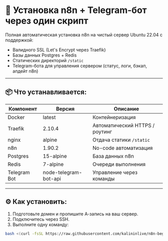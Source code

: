 # 🚀 Установка n8n + Telegram-бот через один скрипт

Полная автоматическая установка n8n на чистый сервер Ubuntu 22.04 с поддержкой:

- Валидного SSL (Let's Encrypt через Traefik)
- Базы данных Postgres + Redis
- Статических директорий `/static`
- Telegram-бота для управления сервером (статус, логи, бэкап, апдейт n8n)

---

## 📦 Что устанавливается:

| Компонент      | Версия          | Описание                                  |
| -------------- | --------------- | ---------------------------------------- |
| Docker         | latest          | Контейнеризация                         |
| Traefik        | 2.10.4          | Автоматический HTTPS / роутинг          |
| nginx          | alpine          | Отдача статики `/static`                |
| n8n            | 1.90.2          | No-code автоматизация                   |
| Postgres       | 15-alpine       | База данных n8n                         |
| Redis          | 7-alpine        | Очереди выполнения                      |
| Telegram Bot   | node-telegram-bot-api | Управление через команды          |

---

## ⚙️ Как установить:

1. Подготовьте домен и пропишите А-запись на ваш сервер.
2. Подключитесь через SSH.
3. Выполните одну команду:

```bash
bash <(curl -fsSL https://raw.githubusercontent.com/kalininlive/n8n-beget-install/main/install.sh)
